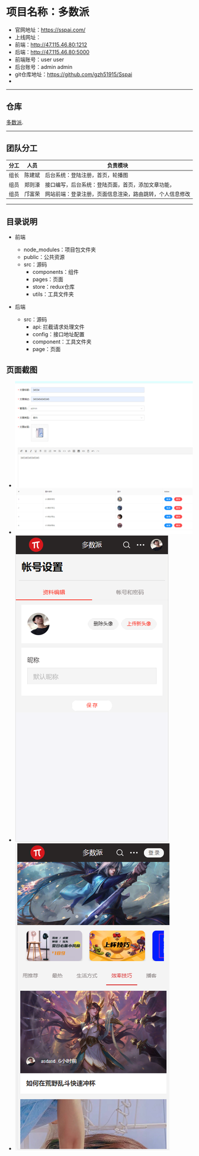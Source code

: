# 项目名称：多数派
* 官网地址：https://sspai.com/
* 上线网址：
* 前端：http://47.115.46.80:1212
* 后端：http://47.115.46.80:5000
* 前端账号：user user
* 后台账号：admin admin
* git仓库地址：https://github.com/gzh51915/Sspai
* 

-----

## 仓库

 [多数派](https://github.com/gzh51915/Sspai "多数派仓库").

------

## 团队分工

| 分工 | 人员   | 负责模块       |
| :--- | ------ | ------------- |
| 组长 | 陈建斌 | 后台系统：登陆注册，首页，轮播图        |
| 组员 | 郑则濠 | 接口编写，后台系统：登陆页面，首页，添加文章功能， |
| 组员 | 邝富荣 | 网站前端：登录注册，页面信息渲染，路由跳转，个人信息修改        |

-----

## 目录说明
- 前端
    - node_modules：项目包文件夹
    - public：公共资源
    - src：源码
        - components：组件
        - pages：页面
        - store：redux仓库
        - utils：工具文件夹

- 后端
    - src：源码
        - api: 拦截请求处理文件
        - config：接口地址配置
        - component：工具文件夹
        - page：页面

## 页面截图
- ![Alt text](./pictures/h1.png)
- ![Alt text](./pictures/h2.png)
- ![Alt text](./pictures/h3.png)
- ![Alt text](./pictures/h4.png)